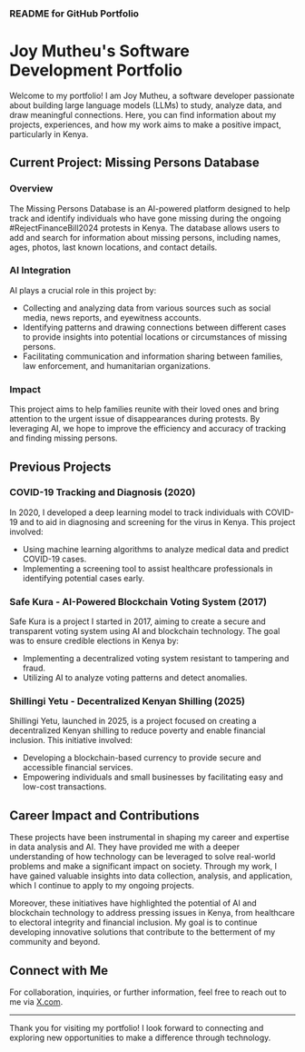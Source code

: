 ### README for GitHub Portfolio

# Joy Mutheu's Software Development Portfolio

Welcome to my portfolio! I am Joy Mutheu, a software developer passionate about building large language models (LLMs) to study, analyze data, and draw meaningful connections. Here, you can find information about my projects, experiences, and how my work aims to make a positive impact, particularly in Kenya.

## Current Project: Missing Persons Database

### Overview
The Missing Persons Database is an AI-powered platform designed to help track and identify individuals who have gone missing during the ongoing #RejectFinanceBill2024 protests in Kenya. The database allows users to add and search for information about missing persons, including names, ages, photos, last known locations, and contact details.

### AI Integration
AI plays a crucial role in this project by:
- Collecting and analyzing data from various sources such as social media, news reports, and eyewitness accounts.
- Identifying patterns and drawing connections between different cases to provide insights into potential locations or circumstances of missing persons.
- Facilitating communication and information sharing between families, law enforcement, and humanitarian organizations.

### Impact
This project aims to help families reunite with their loved ones and bring attention to the urgent issue of disappearances during protests. By leveraging AI, we hope to improve the efficiency and accuracy of tracking and finding missing persons.

## Previous Projects

### COVID-19 Tracking and Diagnosis (2020)
In 2020, I developed a deep learning model to track individuals with COVID-19 and to aid in diagnosing and screening for the virus in Kenya. This project involved:
- Using machine learning algorithms to analyze medical data and predict COVID-19 cases.
- Implementing a screening tool to assist healthcare professionals in identifying potential cases early.

### Safe Kura - AI-Powered Blockchain Voting System (2017)
Safe Kura is a project I started in 2017, aiming to create a secure and transparent voting system using AI and blockchain technology. The goal was to ensure credible elections in Kenya by:
- Implementing a decentralized voting system resistant to tampering and fraud.
- Utilizing AI to analyze voting patterns and detect anomalies.

### Shillingi Yetu - Decentralized Kenyan Shilling (2025)
Shillingi Yetu, launched in 2025, is a project focused on creating a decentralized Kenyan shilling to reduce poverty and enable financial inclusion. This initiative involved:
- Developing a blockchain-based currency to provide secure and accessible financial services.
- Empowering individuals and small businesses by facilitating easy and low-cost transactions.

## Career Impact and Contributions

These projects have been instrumental in shaping my career and expertise in data analysis and AI. They have provided me with a deeper understanding of how technology can be leveraged to solve real-world problems and make a significant impact on society. Through my work, I have gained valuable insights into data collection, analysis, and application, which I continue to apply to my ongoing projects.

Moreover, these initiatives have highlighted the potential of AI and blockchain technology to address pressing issues in Kenya, from healthcare to electoral integrity and financial inclusion. My goal is to continue developing innovative solutions that contribute to the betterment of my community and beyond.

## Connect with Me

For collaboration, inquiries, or further information, feel free to reach out to me via [X.com](https://x.com/jojomutheu).

---

Thank you for visiting my portfolio! I look forward to connecting and exploring new opportunities to make a difference through technology. 
